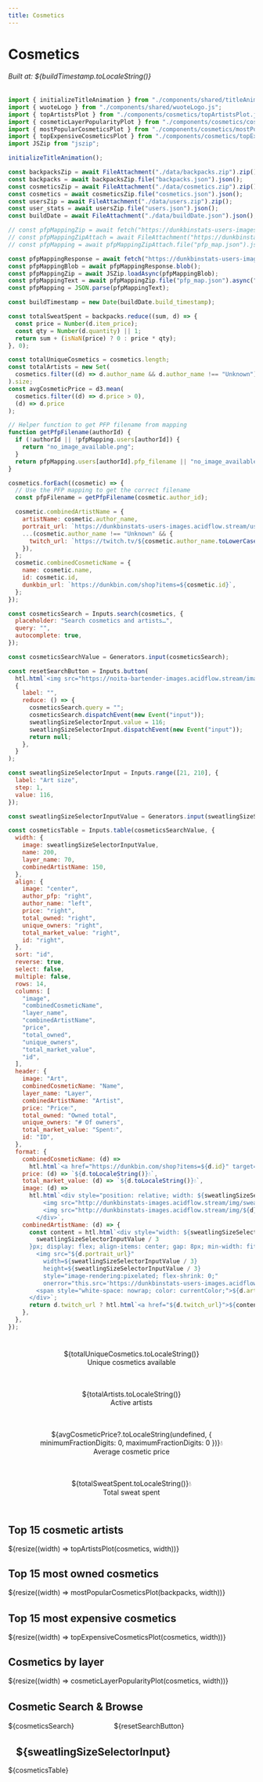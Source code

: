 ```yaml
---
title: Cosmetics
---
```


<link href="custom.css" rel="stylesheet"></link>

<h1 id="cosmeticsTitle" class="acid-title bartender-heading-decrypted acidTitleCosmetic">Cosmetics</h1>
<h6 id="cosmeticsTitle">Built at: ${buildTimestamp.toLocaleString()}</h6>

```js
import { initializeTitleAnimation } from "./components/shared/titleAnimation.js";
import { wuoteLogo } from "./components/shared/wuoteLogo.js";
import { topArtistsPlot } from "./components/cosmetics/topArtistsPlot.js";
import { cosmeticLayerPopularityPlot } from "./components/cosmetics/cosmeticLayerPopularityPlot.js";
import { mostPopularCosmeticsPlot } from "./components/cosmetics/mostPopularCosmeticsPlot.js";
import { topExpensiveCosmeticsPlot } from "./components/cosmetics/topExpensiveCosmeticsPlot.js";
import JSZip from "jszip";

initializeTitleAnimation();

const backpacksZip = await FileAttachment("./data/backpacks.zip").zip();
const backpacks = await backpacksZip.file("backpacks.json").json();
const cosmeticsZip = await FileAttachment("./data/cosmetics.zip").zip();
const cosmetics = await cosmeticsZip.file("cosmetics.json").json();
const usersZip = await FileAttachment("./data/users.zip").zip();
const user_stats = await usersZip.file("users.json").json();
const buildDate = await FileAttachment("./data/buildDate.json").json();

// const pfpMappingZip = await fetch("https://dunkbinstats-users-images.acidflow.stream/pfp_map.zip");
// const pfpMappingZipAttach = await FileAttachment("https://dunkbinstats-users-images.acidflow.stream/pfp_map.zip").zip();
// const pfpMapping = await pfpMappingZipAttach.file("pfp_map.json").json();

const pfpMappingResponse = await fetch("https://dunkbinstats-users-images.acidflow.stream/pfp_map.zip");
const pfpMappingBlob = await pfpMappingResponse.blob();
const pfpMappingZip = await JSZip.loadAsync(pfpMappingBlob);
const pfpMappingText = await pfpMappingZip.file("pfp_map.json").async("text");
const pfpMapping = JSON.parse(pfpMappingText);
```

```js
const buildTimestamp = new Date(buildDate.build_timestamp);
```

```js
const totalSweatSpent = backpacks.reduce((sum, d) => {
  const price = Number(d.item_price);
  const qty = Number(d.quantity) || 1;
  return sum + (isNaN(price) ? 0 : price * qty);
}, 0);

const totalUniqueCosmetics = cosmetics.length;
const totalArtists = new Set(
  cosmetics.filter((d) => d.author_name && d.author_name !== "Unknown").map((d) => d.author_name)
).size;
const avgCosmeticPrice = d3.mean(
  cosmetics.filter((d) => d.price > 0),
  (d) => d.price
);
```

```js
// Helper function to get PFP filename from mapping
function getPfpFilename(authorId) {
  if (!authorId || !pfpMapping.users[authorId]) {
    return "no_image_available.png";
  }
  return pfpMapping.users[authorId].pfp_filename || "no_image_available.png";
}
```

```js
cosmetics.forEach((cosmetic) => {
  // Use the PFP mapping to get the correct filename
  const pfpFilename = getPfpFilename(cosmetic.author_id);

  cosmetic.combinedArtistName = {
    artistName: cosmetic.author_name,
    portrait_url: `https://dunkbinstats-users-images.acidflow.stream/users_pfps/${pfpFilename}`,
    ...(cosmetic.author_name !== "Unknown" && {
      twitch_url: `https://twitch.tv/${cosmetic.author_name.toLowerCase()}`,
    }),
  };
  cosmetic.combinedCosmeticName = {
    name: cosmetic.name,
    id: cosmetic.id,
    dunkbin_url: `https://dunkbin.com/shop?items=${cosmetic.id}`,
  };
});
```

```js
const cosmeticsSearch = Inputs.search(cosmetics, {
  placeholder: "Search cosmetics and artists…",
  query: "",
  autocomplete: true,
});
```

```js
const cosmeticsSearchValue = Generators.input(cosmeticsSearch);
```

```js
const resetSearchButton = Inputs.button(
  htl.html`<img src="https://noita-bartender-images.acidflow.stream/images/icons/arrow-counterclockwise.svg" />Reset`,
  {
    label: "",
    reduce: () => {
      cosmeticsSearch.query = "";
      cosmeticsSearch.dispatchEvent(new Event("input"));
      sweatlingSizeSelectorInput.value = 116;
      sweatlingSizeSelectorInput.dispatchEvent(new Event("input"));
      return null;
    },
  }
);
```

```js
const sweatlingSizeSelectorInput = Inputs.range([21, 210], {
  label: "Art size",
  step: 1,
  value: 116,
});
```

```js
const sweatlingSizeSelectorInputValue = Generators.input(sweatlingSizeSelectorInput);
```

```js
const cosmeticsTable = Inputs.table(cosmeticsSearchValue, {
  width: {
    image: sweatlingSizeSelectorInputValue,
    name: 200,
    layer_name: 70,
    combinedArtistName: 150,
  },
  align: {
    image: "center",
    author_pfp: "right",
    author_name: "left",
    price: "right",
    total_owned: "right",
    unique_owners: "right",
    total_market_value: "right",
    id: "right",
  },
  sort: "id",
  reverse: true,
  select: false,
  multiple: false,
  rows: 14,
  columns: [
    "image",
    "combinedCosmeticName",
    "layer_name",
    "combinedArtistName",
    "price",
    "total_owned",
    "unique_owners",
    "total_market_value",
    "id",
  ],
  header: {
    image: "Art",
    combinedCosmeticName: "Name",
    layer_name: "Layer",
    combinedArtistName: "Artist",
    price: "Price💧",
    total_owned: "Owned total",
    unique_owners: "# Of owners",
    total_market_value: "Spent💧",
    id: "ID",
  },
  format: {
    combinedCosmeticName: (d) =>
      htl.html`<a href="https://dunkbin.com/shop?items=${d.id}" target="_blank" rel="noopener noreferrer" >${d.name}</a>`,
    price: (d) => `${d.toLocaleString()}💧`,
    total_market_value: (d) => `${d.toLocaleString()}💧`,
    image: (d) =>
      htl.html`<div style="position: relative; width: ${sweatlingSizeSelectorInputValue}px; height: ${sweatlingSizeSelectorInputValue}px; overflow: hidden;">
          <img src="http://dunkbinstats-images.acidflow.stream/img/sweatling.png" width=${sweatlingSizeSelectorInputValue} height=${sweatlingSizeSelectorInputValue} style="image-rendering: pixelated; position: absolute; top: 0; left: 0;" />
          <img src="http://dunkbinstats-images.acidflow.stream/img/${d}" width=${sweatlingSizeSelectorInputValue} height=${sweatlingSizeSelectorInputValue} style="image-rendering: pixelated; position: absolute; top: 0; left: 0;" />
        </div>`,
    combinedArtistName: (d) => {
      const content = htl.html`<div style="width: ${sweatlingSizeSelectorInputValue / 3}px; height: ${
        sweatlingSizeSelectorInputValue / 3
      }px; display: flex; align-items: center; gap: 8px; min-width: fit-content;">
        <img src="${d.portrait_url}"
          width=${sweatlingSizeSelectorInputValue / 3}
          height=${sweatlingSizeSelectorInputValue / 3}
          style="image-rendering:pixelated; flex-shrink: 0;" 
          onerror="this.src='https://dunkbinstats-users-images.acidflow.stream/users_pfps/no_image_available.png'" />
        <span style="white-space: nowrap; color: currentColor;">${d.artistName}</span>
      </div>`;
      return d.twitch_url ? htl.html`<a href="${d.twitch_url}">${content}</a>` : content;
    },
  },
});
```

<!-- Key Metrics Overview -->
<div class="grid grid-cols-4" style="grid-auto-rows: auto; margin-bottom: 2rem;">
  <div class="card" style="text-align: center; padding: 1.5rem;">
    <div class="big">${totalUniqueCosmetics.toLocaleString()}</div>
    <div>Unique cosmetics available</div>
  </div>
  <div class="card" style="text-align: center; padding: 1.5rem;">
    <div class="big">${totalArtists.toLocaleString()}</div>
    <div>Active artists</div>
  </div>
  <div class="card" style="text-align: center; padding: 1.5rem;">
    <div class="big">${avgCosmeticPrice?.toLocaleString(undefined, { minimumFractionDigits: 0, maximumFractionDigits: 0 })}&#8288;💧</div>
    <div>Average cosmetic price</div>
  </div>
  <div class="card" style="text-align: center; padding: 1.5rem;">
    <div class="big">${totalSweatSpent.toLocaleString()}&#8288;💧</div>
    <div>Total sweat spent</div>
  </div>
</div>

<!-- Responsive Charts Section -->
<div class="grid" style="grid-template-columns: repeat(auto-fit, minmax(400px, 1fr)); gap: 1rem; margin-bottom: 2rem;">
  <div class="card">
    <h2>Top 15 cosmetic artists</h2>
    ${resize((width) => topArtistsPlot(cosmetics, width))}
  </div>
  <div class="card">
    <h2>Top 15 most owned cosmetics</h2>
    ${resize((width) => mostPopularCosmeticsPlot(backpacks, width))}
  </div>
</div>

<div class="grid" style="grid-template-columns: repeat(auto-fit, minmax(400px, 1fr)); gap: 1rem; margin-bottom: 2rem;">
  <div class="card">
    <h2>Top 15 most expensive cosmetics</h2>
    ${resize((width) => topExpensiveCosmeticsPlot(cosmetics, width))}
  </div>
  <div class="card">
    <h2>Cosmetics by layer</h2>
    ${resize((width) => cosmeticLayerPopularityPlot(cosmetics, width))}
  </div>
</div>

<div class="card" style="margin-bottom: 1rem;">
  <h2>Cosmetic Search & Browse</h2>
  <div style="display: flex; gap: 1rem; align-items: flex-end; margin-bottom: 1rem; flex-wrap: wrap;">
    <div style="min-width: 200px;">
      ${cosmeticsSearch}
    </div>
    <div>
      ${resetSearchButton}
    </div>
  </div>
</div>

<div class="card" style="padding: 0; overflow: hidden;">
  <h2 style="margin-left: 1rem; margin-top: 1rem; margin-bottom: 1rem;">${sweatlingSizeSelectorInput}</h2>
  ${cosmeticsTable}
</div>

